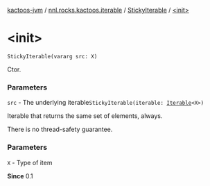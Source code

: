[kactoos-jvm](../../index.md) / [nnl.rocks.kactoos.iterable](../index.md) / [StickyIterable](index.md) / [&lt;init&gt;](.)

# &lt;init&gt;

`StickyIterable(vararg src: X)`

Ctor.

### Parameters

`src` - The underlying iterable`StickyIterable(iterable: `[`Iterable`](https://kotlinlang.org/api/latest/jvm/stdlib/kotlin.collections/-iterable/index.html)`<X>)`

Iterable that returns the same set of elements, always.

There is no thread-safety guarantee.

### Parameters

`X` - Type of item

**Since**
0.1

